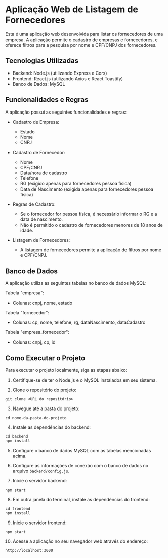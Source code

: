 
# Aplicação Web de Listagem de Fornecedores

Esta é uma aplicação web desenvolvida para listar os fornecedores de uma empresa. A aplicação permite o cadastro de empresas e fornecedores, e oferece filtros para a pesquisa por nome e CPF/CNPJ dos fornecedores.

## Tecnologias Utilizadas

- Backend: Node.js (utilizando Express e Cors)
- Frontend: React.js (utilizando Axios e React Toastify)
- Banco de Dados: MySQL

## Funcionalidades e Regras

A aplicação possui as seguintes funcionalidades e regras:

- Cadastro de Empresa:
  - Estado
  - Nome
  - CNPJ

- Cadastro de Fornecedor:
  - Nome
  - CPF/CNPJ
  - Data/hora de cadastro
  - Telefone
  - RG (exigido apenas para fornecedores pessoa física)
  - Data de Nascimento (exigida apenas para fornecedores pessoa física)

- Regras de Cadastro:
  - Se o fornecedor for pessoa física, é necessário informar o RG e a data de nascimento.
  - Não é permitido o cadastro de fornecedores menores de 18 anos de idade.

- Listagem de Fornecedores:
  - A listagem de fornecedores permite a aplicação de filtros por nome e CPF/CNPJ.

## Banco de Dados

A aplicação utiliza as seguintes tabelas no banco de dados MySQL:

Tabela "empresa":
- Colunas: cnpj, nome, estado

Tabela "fornecedor":
- Colunas: cp, nome, telefone, rg, dataNascimento, dataCadastro

Tabela "empresa_fornecedor":
- Colunas: cnpj, cp, id

## Como Executar o Projeto

Para executar o projeto localmente, siga as etapas abaixo:

1. Certifique-se de ter o Node.js e o MySQL instalados em seu sistema.

2. Clone o repositório do projeto:

```
git clone <URL do repositório>
```

3. Navegue até a pasta do projeto:

```
cd nome-da-pasta-do-projeto
```

4. Instale as dependências do backend:

```
cd backend
npm install
```

5. Configure o banco de dados MySQL com as tabelas mencionadas acima.

6. Configure as informações de conexão com o banco de dados no arquivo `backend/config.js`.

7. Inicie o servidor backend:

```
npm start
```

8. Em outra janela do terminal, instale as dependências do frontend:

```
cd frontend
npm install
```

9. Inicie o servidor frontend:

```
npm start
```

10. Acesse a aplicação no seu navegador web através do endereço:

```
http://localhost:3000
```
